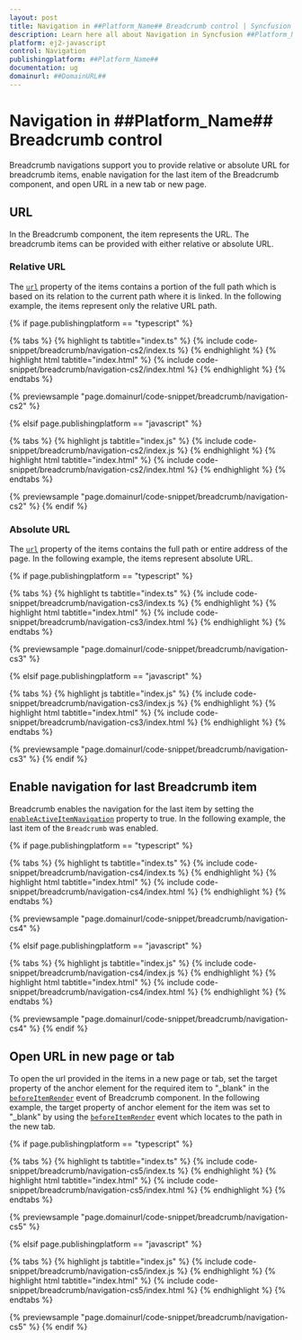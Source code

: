 ```yaml
---
layout: post
title: Navigation in ##Platform_Name## Breadcrumb control | Syncfusion
description: Learn here all about Navigation in Syncfusion ##Platform_Name## Breadcrumb control of Syncfusion Essential JS 2 and more.
platform: ej2-javascript
control: Navigation 
publishingplatform: ##Platform_Name##
documentation: ug
domainurl: ##DomainURL##
---
```


# Navigation in ##Platform_Name## Breadcrumb control

Breadcrumb navigations support you to provide relative or absolute URL for breadcrumb items, enable navigation for the last item of the Breadcrumb component, and open URL in a new tab or new page.

## URL

In the Breadcrumb component, the item represents the URL. The breadcrumb items can be provided with either relative or absolute URL.

### Relative URL

The [`url`](https://ej2.syncfusion.com/javascript/documentation/api/breadcrumb/breadcrumbItem/#url) property of the items contains a portion of the full path which is based on its relation to the current path where it is linked. In the following example, the items represent only the relative URL path.

{% if page.publishingplatform == "typescript" %}

 {% tabs %}
{% highlight ts tabtitle="index.ts" %}
{% include code-snippet/breadcrumb/navigation-cs2/index.ts %}
{% endhighlight %}
{% highlight html tabtitle="index.html" %}
{% include code-snippet/breadcrumb/navigation-cs2/index.html %}
{% endhighlight %}
{% endtabs %}
        
{% previewsample "page.domainurl/code-snippet/breadcrumb/navigation-cs2" %}

{% elsif page.publishingplatform == "javascript" %}

{% tabs %}
{% highlight js tabtitle="index.js" %}
{% include code-snippet/breadcrumb/navigation-cs2/index.js %}
{% endhighlight %}
{% highlight html tabtitle="index.html" %}
{% include code-snippet/breadcrumb/navigation-cs2/index.html %}
{% endhighlight %}
{% endtabs %}

{% previewsample "page.domainurl/code-snippet/breadcrumb/navigation-cs2" %}
{% endif %}

### Absolute URL

The [`url`](https://ej2.syncfusion.com/javascript/documentation/api/breadcrumb/breadcrumbItem/#url) property of the items contains the full path or entire address of the page. In the following example, the items represent absolute URL.

{% if page.publishingplatform == "typescript" %}

 {% tabs %}
{% highlight ts tabtitle="index.ts" %}
{% include code-snippet/breadcrumb/navigation-cs3/index.ts %}
{% endhighlight %}
{% highlight html tabtitle="index.html" %}
{% include code-snippet/breadcrumb/navigation-cs3/index.html %}
{% endhighlight %}
{% endtabs %}
        
{% previewsample "page.domainurl/code-snippet/breadcrumb/navigation-cs3" %}

{% elsif page.publishingplatform == "javascript" %}

{% tabs %}
{% highlight js tabtitle="index.js" %}
{% include code-snippet/breadcrumb/navigation-cs3/index.js %}
{% endhighlight %}
{% highlight html tabtitle="index.html" %}
{% include code-snippet/breadcrumb/navigation-cs3/index.html %}
{% endhighlight %}
{% endtabs %}

{% previewsample "page.domainurl/code-snippet/breadcrumb/navigation-cs3" %}
{% endif %}

## Enable navigation for last Breadcrumb item

Breadcrumb enables the navigation for the last item by setting the [`enableActiveItemNavigation`](https://ej2.syncfusion.com/documentation/api/breadcrumb/#enableactiveitemnavigation) property to true. In the following example, the last item of the `Breadcrumb` was enabled.

{% if page.publishingplatform == "typescript" %}

 {% tabs %}
{% highlight ts tabtitle="index.ts" %}
{% include code-snippet/breadcrumb/navigation-cs4/index.ts %}
{% endhighlight %}
{% highlight html tabtitle="index.html" %}
{% include code-snippet/breadcrumb/navigation-cs4/index.html %}
{% endhighlight %}
{% endtabs %}
        
{% previewsample "page.domainurl/code-snippet/breadcrumb/navigation-cs4" %}

{% elsif page.publishingplatform == "javascript" %}

{% tabs %}
{% highlight js tabtitle="index.js" %}
{% include code-snippet/breadcrumb/navigation-cs4/index.js %}
{% endhighlight %}
{% highlight html tabtitle="index.html" %}
{% include code-snippet/breadcrumb/navigation-cs4/index.html %}
{% endhighlight %}
{% endtabs %}

{% previewsample "page.domainurl/code-snippet/breadcrumb/navigation-cs4" %}
{% endif %}

## Open URL in new page or tab

To open the url provided in the items in a new page or tab, set the target property of the anchor element for the required item to "_blank" in the [`beforeItemRender`](https://ej2.syncfusion.com/documentation/api/breadcrumb/#beforeitemrender) event of Breadcrumb component. In the following example, the target property of anchor element for the item was set to "_blank" by using the [`beforeItemRender`](https://ej2.syncfusion.com/documentation/api/breadcrumb/#beforeitemrender) event which locates to the path in the new tab.

{% if page.publishingplatform == "typescript" %}

 {% tabs %}
{% highlight ts tabtitle="index.ts" %}
{% include code-snippet/breadcrumb/navigation-cs5/index.ts %}
{% endhighlight %}
{% highlight html tabtitle="index.html" %}
{% include code-snippet/breadcrumb/navigation-cs5/index.html %}
{% endhighlight %}
{% endtabs %}
        
{% previewsample "page.domainurl/code-snippet/breadcrumb/navigation-cs5" %}

{% elsif page.publishingplatform == "javascript" %}

{% tabs %}
{% highlight js tabtitle="index.js" %}
{% include code-snippet/breadcrumb/navigation-cs5/index.js %}
{% endhighlight %}
{% highlight html tabtitle="index.html" %}
{% include code-snippet/breadcrumb/navigation-cs5/index.html %}
{% endhighlight %}
{% endtabs %}

{% previewsample "page.domainurl/code-snippet/breadcrumb/navigation-cs5" %}
{% endif %}